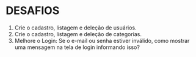 # DESAFIOS

1. Crie o cadastro, listagem e deleção de usuários.
2. Crie o cadastro, listagem e deleção de categorias.
3. Melhore o Login: Se o e-mail ou senha estiver inválido, 
    como mostrar uma mensagem na tela de login informando isso?